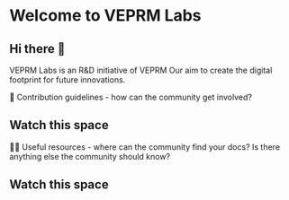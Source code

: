 # Welcome to VEPRM Labs

## Hi there 👋

VEPRM Labs is an R&D initiative of VEPRM Our aim to create the digital footprint for future innovations.

🌈 Contribution guidelines - how can the community get involved?

## Watch this space

👩‍💻 Useful resources - where can the community find your docs? Is there anything else the community should know?

## Watch this space

<!--

**Here are some ideas to get you started:**

🙋‍♀️ A short introduction - what is your organization all about?
🌈 Contribution guidelines - how can the community get involved?
👩‍💻 Useful resources - where can the community find your docs? Is there anything else the community should know?
🍿 Fun facts - what does your team eat for breakfast?
🧙 Remember, you can do mighty things with the power of [Markdown](https://docs.github.com/github/writing-on-github/getting-started-with-writing-and-formatting-on-github/basic-writing-and-formatting-syntax)
-->
